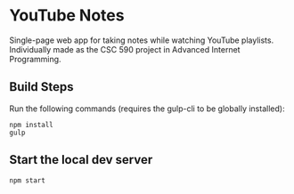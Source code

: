 # YouTube Notes
Single-page web app for taking notes while watching YouTube playlists. Individually made as the CSC 590 project in Advanced Internet Programming.

## Build Steps
Run the following commands (requires the gulp-cli to be globally installed):

```
npm install
gulp
```

## Start the local dev server
```
npm start
```

